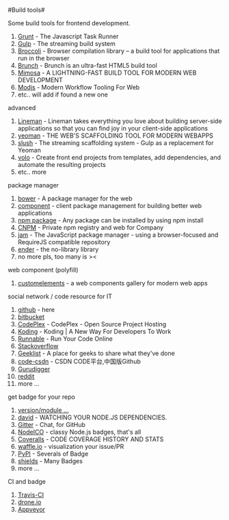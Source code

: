 #Build tools#

Some build tools for frontend development.

1. [Grunt](http://gruntjs.com/) - The Javascript Task Runner
2. [Gulp](http://gulpjs.com/) - The streaming build system
3. [Broccoli](https://github.com/joliss/broccoli) - Browser compilation library – a build tool for applications that run in the browser
4. [Brunch](http://brunch.io/) - Brunch is an ultra-fast HTML5 build tool
5. [Mimosa](http://mimosa.io/) - A LIGHTNING-FAST BUILD TOOL FOR MODERN WEB DEVELOPMENT
6. [Modjs](http://madscript.com/modjs/) - Modern Workflow Tooling For Web
7. etc.. will add if found a new one


advanced

1. [Lineman](http://www.linemanjs.com/) - Lineman takes everything you love about building server-side applications so that you can find joy in your client-side applications
2. [yeoman](http://yeoman.io/) - THE WEB'S SCAFFOLDING TOOL FOR MODERN WEBAPPS
3. [slush](http://klei.github.io/slush) - The streaming scaffolding system - Gulp as a replacement for Yeoman 
4. [volo](https://github.com/volojs/volo) - Create front end projects from templates, add dependencies, and automate the resulting projects
5. etc.. more

package manager

1. [bower](http://bower.io/) - A package manager for the web
2. [component](http://component.io) - client package management for building better web applications
3. [npm package](https://www.npmjs.org/) - Any package can be installed by using npm install
4. [CNPM](http://cnpmjs.org/) - Private npm registry and web for Company
5. [jam](https://github.com/caolan/jam) - The JavaScript package manager - using a browser-focused and RequireJS compatible repository
6. [ender](http://enderjs.com/#news) - the no-library library
7. no more pls, too many is ><

web component (polyfill)

1. [customelements](http://customelements.io/) - a web components gallery for modern web apps

social network / code resource for IT

1. [github](http://github.com) - here
2. [bitbucket](https://bitbucket.org) 
3. [CodePlex](https://www.codeplex.com/) - CodePlex - Open Source Project Hosting
4. [Koding](https://koding.com) - Koding | A New Way For Developers To Work
5. [Runnable](http://runnable.com/) - Run Your Code Online
6. [Stackoverflow](http://stackoverflow.com)
7. [Geeklist](http://geekli.st) - A place for geeks to share what they've done
8. [code-csdn](https://code.csdn.net/?ref=toolbar_logo) - CSDN CODE平台,中国版Github
9. [Gurudigger](http://gurudigger.com/)
10. [reddit](http://www.reddit.com/user/huei90/)
11. more ...

get badge for your repo

1. [version/module ...](http://badge.fury.io/)
2. [david](https://david-dm.org/) - WATCHING YOUR NODE.JS DEPENDENCIES.
3. [Gitter](https://gitter.im) - Chat, for GitHub
4. [NodeICO](https://nodei.co/) - classy Node.js badges, that's all
5. [Coveralls](https://coveralls.io/) - CODE COVERAGE HISTORY AND STATS
6. [waffle.io](https://waffle.io/) - visualization your issue/PR
7. [PyPI](https://pypip.in/) - Severals of Badge
8. [shields](http://shields.io/) - Many Badges
9. more ...

CI and badge

1. [Travis-CI](https://travis-ci.org/)
2. [drone.io](https://drone.io/)
3. [Appveyor](https://ci.appveyor.com)
